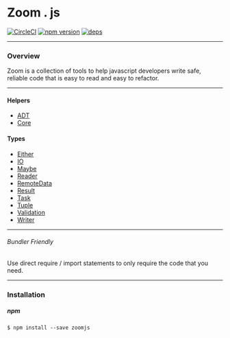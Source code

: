 # Zoom . js

[![CircleCI](https://circleci.com/gh/dustinws/zoom/tree/master.svg?style=shield)](https://circleci.com/gh/dustinws/zoom/tree/master)
[![npm version](https://badge.fury.io/js/zoomjs.svg)](https://badge.fury.io/js/zoomjs)
[![deps](https://david-dm.org/dustinws/zoom.svg)](https://david-dm.org/dustinws/zoom.svg)

---
### Overview

Zoom is a collection of tools to help javascript developers write safe, reliable
code that is easy to read and easy to refactor.

---
#### Helpers
- [ADT](https://github.com/dustinws/zoom/blob/master/docs/ADT.md)
- [Core](https://github.com/dustinws/zoom/blob/master/docs/Core.md)

#### Types
- [Either](https://github.com/dustinws/zoom/blob/master/docs/Either.md)
- [IO](https://github.com/dustinws/zoom/blob/master/docs/IO.md)
- [Maybe](https://github.com/dustinws/zoom/blob/master/docs/Maybe.md)
- [Reader](https://github.com/dustinws/zoom/blob/master/docs/Reader.md)
- [RemoteData](https://github.com/dustinws/zoom/blob/master/docs/RemoteData.md)
- [Result](https://github.com/dustinws/zoom/blob/master/docs/Result.md)
- [Task](https://github.com/dustinws/zoom/blob/master/docs/Task.md)
- [Tuple](https://github.com/dustinws/zoom/blob/master/docs/Tuple.md)
- [Validation](https://github.com/dustinws/zoom/blob/master/docs/Validation.md)
- [Writer](https://github.com/dustinws/zoom/blob/master/docs/Writer.md)

---

###### Bundler Friendly
Use direct require / import statements to only require the code that you need.

---

### Installation

##### npm
`$ npm install --save zoomjs`
